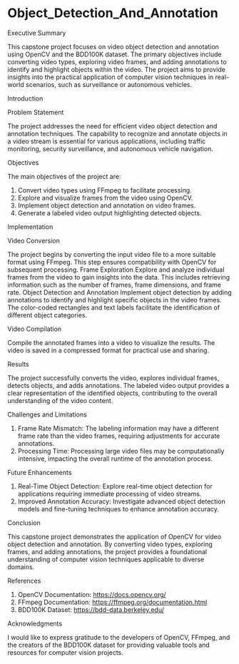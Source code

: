 # Object_Detection_And_Annotation


Executive Summary

This capstone project focuses on video object detection and annotation using OpenCV and the BDD100K dataset. The primary objectives include converting video types, exploring video frames, and adding annotations to identify and highlight objects within the video. The project aims to provide insights into the practical application of computer vision techniques in real-world scenarios, such as surveillance or autonomous vehicles.


Introduction

Problem Statement

The project addresses the need for efficient video object detection and annotation techniques. The capability to recognize and annotate objects in a video stream is essential for various applications, including traffic monitoring, security surveillance, and autonomous vehicle navigation.


Objectives

The main objectives of the project are:
1.	Convert video types using FFmpeg to facilitate processing.
2.	Explore and visualize frames from the video using OpenCV.
3.	Implement object detection and annotation on video frames.
4.	Generate a labeled video output highlighting detected objects.



Implementation

Video Conversion

The project begins by converting the input video file to a more suitable format using FFmpeg. This step ensures compatibility with OpenCV for subsequent processing.
Frame Exploration
Explore and analyze individual frames from the video to gain insights into the data. This includes retrieving information such as the number of frames, frame dimensions, and frame rate.
Object Detection and Annotation
Implement object detection by adding annotations to identify and highlight specific objects in the video frames. The color-coded rectangles and text labels facilitate the identification of different object categories.



Video Compilation

Compile the annotated frames into a video to visualize the results. The video is saved in a compressed format for practical use and sharing.



Results

The project successfully converts the video, explores individual frames, detects objects, and adds annotations. The labeled video output provides a clear representation of the identified objects, contributing to the overall understanding of the video content.



Challenges and Limitations

1.	Frame Rate Mismatch: The labeling information may have a different frame rate than the video frames, requiring adjustments for accurate annotations.
2.	Processing Time: Processing large video files may be computationally intensive, impacting the overall runtime of the annotation process.



Future Enhancements

1.	Real-Time Object Detection: Explore real-time object detection for applications requiring immediate processing of video streams.
2.	Improved Annotation Accuracy: Investigate advanced object detection models and fine-tuning techniques to enhance annotation accuracy.



Conclusion

This capstone project demonstrates the application of OpenCV for video object detection and annotation. By converting video types, exploring frames, and adding annotations, the project provides a foundational understanding of computer vision techniques applicable to diverse domains.



References

1.	OpenCV Documentation: https://docs.opencv.org/
2.	FFmpeg Documentation: https://ffmpeg.org/documentation.html
3.	BDD100K Dataset: https://bdd-data.berkeley.edu/




Acknowledgments

I would like to express gratitude to the developers of OpenCV, FFmpeg, and the creators of the BDD100K dataset for providing valuable tools and resources for computer vision projects.
